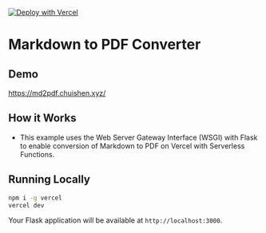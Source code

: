 [![Deploy with Vercel](https://vercel.com/button)](https://vercel.com/new/clone?repository-url=https%3A%2F%2Fgithub.com%2Fvercel%2Fexamples%2Ftree%2Fmain%2Fpython%2Fflask3&demo-title=Flask%203%20%2B%20Vercel&demo-description=Use%20Flask%203%20on%20Vercel%20with%20Serverless%20Functions%20using%20the%20Python%20Runtime.&demo-url=https%3A%2F%2Fflask3-python-template.vercel.app%2F&demo-image=https://assets.vercel.com/image/upload/v1669994156/random/flask.png)

# Markdown to PDF Converter

## Demo

https://md2pdf.chuishen.xyz/

## How it Works
- This example uses the Web Server Gateway Interface (WSGI) with Flask to enable conversion of Markdown to PDF on Vercel with Serverless Functions. 

## Running Locally

```bash
npm i -g vercel
vercel dev
```

Your Flask application will be available at `http://localhost:3000`.
